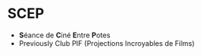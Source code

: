 # SCEP

- **S**éance de **C**iné **E**ntre **P**otes
- Previously Club PIF (Projections Incroyables de Films)
